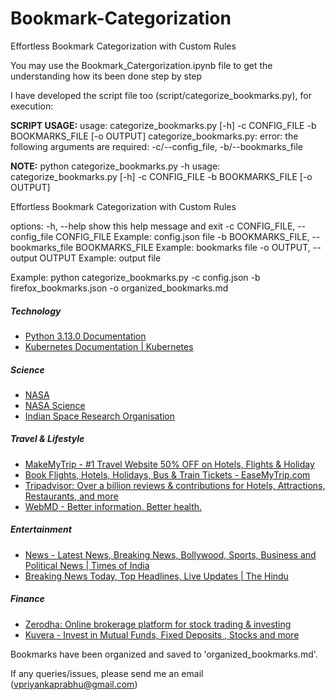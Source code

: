 # Bookmark-Categorization
Effortless Bookmark Categorization with Custom Rules

You may use the Bookmark_Catergorization.ipynb file to get the understanding how its been done step by step

I have developed the script file too (script/categorize_bookmarks.py), for execution:

**SCRIPT USAGE:**
usage: categorize_bookmarks.py [-h] -c CONFIG_FILE -b BOOKMARKS_FILE [-o OUTPUT]
categorize_bookmarks.py: error: the following arguments are required: -c/--config_file, -b/--bookmarks_file

**NOTE:**
python categorize_bookmarks.py -h
usage: categorize_bookmarks.py [-h] -c CONFIG_FILE -b BOOKMARKS_FILE [-o OUTPUT]

Effortless Bookmark Categorization with Custom Rules

options:
  -h, --help            show this help message and exit
  -c CONFIG_FILE, --config_file CONFIG_FILE
                        Example: config.json file
  -b BOOKMARKS_FILE, --bookmarks_file BOOKMARKS_FILE
                        Example: bookmarks file
  -o OUTPUT, --output OUTPUT
                        Example: output file

Example:
python categorize_bookmarks.py -c config.json -b firefox_bookmarks.json -o organized_bookmarks.md 

##### Technology 
- [Python 3.13.0 Documentation](https://docs.python.org/3/)
- [Kubernetes Documentation | Kubernetes](https://kubernetes.io/docs/home/)

##### Science 
- [NASA](https://www.nasa.gov/)
- [NASA Science](https://science.nasa.gov/)
- [Indian Space Research Organisation](https://www.isro.gov.in/)

##### Travel & Lifestyle 
- [MakeMyTrip - #1 Travel Website 50% OFF on Hotels, Flights & Holiday](https://www.makemytrip.com/)
- [Book Flights, Hotels, Holidays, Bus & Train Tickets - EaseMyTrip.com](https://www.easemytrip.com/)
- [Tripadvisor: Over a billion reviews & contributions for Hotels, Attractions, Restaurants, and more](https://www.tripadvisor.in/)
- [WebMD - Better information. Better health.](https://www.webmd.com/)

##### Entertainment 
- [News - Latest News, Breaking News, Bollywood, Sports, Business and Political News | Times of India](https://timesofindia.indiatimes.com/)
- [Breaking News Today, Top Headlines, Live Updates | The Hindu](https://www.thehindu.com/)

##### Finance 
- [Zerodha: Online brokerage platform for stock trading & investing](https://zerodha.com/)
- [Kuvera - Invest in Mutual Funds, Fixed Deposits , Stocks and more](https://kuvera.in/)

Bookmarks have been organized and saved to 'organized_bookmarks.md'.

If any queries/issues, please send me an email (vpriyankaprabhu@gmail.com)

